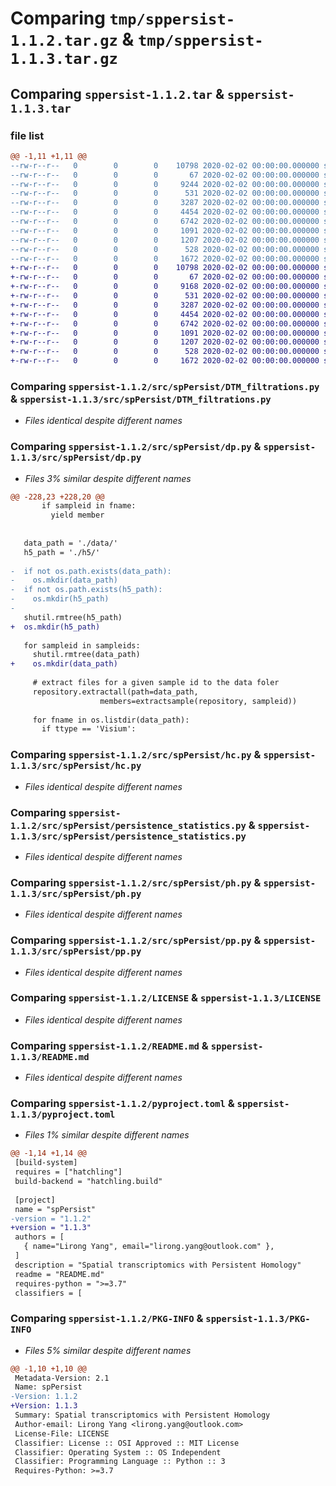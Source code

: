 # Comparing `tmp/sppersist-1.1.2.tar.gz` & `tmp/sppersist-1.1.3.tar.gz`

## Comparing `sppersist-1.1.2.tar` & `sppersist-1.1.3.tar`

### file list

```diff
@@ -1,11 +1,11 @@
--rw-r--r--   0        0        0    10798 2020-02-02 00:00:00.000000 sppersist-1.1.2/src/spPersist/DTM_filtrations.py
--rw-r--r--   0        0        0       67 2020-02-02 00:00:00.000000 sppersist-1.1.2/src/spPersist/__init__.py
--rw-r--r--   0        0        0     9244 2020-02-02 00:00:00.000000 sppersist-1.1.2/src/spPersist/dp.py
--rw-r--r--   0        0        0      531 2020-02-02 00:00:00.000000 sppersist-1.1.2/src/spPersist/hc.py
--rw-r--r--   0        0        0     3287 2020-02-02 00:00:00.000000 sppersist-1.1.2/src/spPersist/persistence_statistics.py
--rw-r--r--   0        0        0     4454 2020-02-02 00:00:00.000000 sppersist-1.1.2/src/spPersist/ph.py
--rw-r--r--   0        0        0     6742 2020-02-02 00:00:00.000000 sppersist-1.1.2/src/spPersist/pp.py
--rw-r--r--   0        0        0     1091 2020-02-02 00:00:00.000000 sppersist-1.1.2/LICENSE
--rw-r--r--   0        0        0     1207 2020-02-02 00:00:00.000000 sppersist-1.1.2/README.md
--rw-r--r--   0        0        0      528 2020-02-02 00:00:00.000000 sppersist-1.1.2/pyproject.toml
--rw-r--r--   0        0        0     1672 2020-02-02 00:00:00.000000 sppersist-1.1.2/PKG-INFO
+-rw-r--r--   0        0        0    10798 2020-02-02 00:00:00.000000 sppersist-1.1.3/src/spPersist/DTM_filtrations.py
+-rw-r--r--   0        0        0       67 2020-02-02 00:00:00.000000 sppersist-1.1.3/src/spPersist/__init__.py
+-rw-r--r--   0        0        0     9168 2020-02-02 00:00:00.000000 sppersist-1.1.3/src/spPersist/dp.py
+-rw-r--r--   0        0        0      531 2020-02-02 00:00:00.000000 sppersist-1.1.3/src/spPersist/hc.py
+-rw-r--r--   0        0        0     3287 2020-02-02 00:00:00.000000 sppersist-1.1.3/src/spPersist/persistence_statistics.py
+-rw-r--r--   0        0        0     4454 2020-02-02 00:00:00.000000 sppersist-1.1.3/src/spPersist/ph.py
+-rw-r--r--   0        0        0     6742 2020-02-02 00:00:00.000000 sppersist-1.1.3/src/spPersist/pp.py
+-rw-r--r--   0        0        0     1091 2020-02-02 00:00:00.000000 sppersist-1.1.3/LICENSE
+-rw-r--r--   0        0        0     1207 2020-02-02 00:00:00.000000 sppersist-1.1.3/README.md
+-rw-r--r--   0        0        0      528 2020-02-02 00:00:00.000000 sppersist-1.1.3/pyproject.toml
+-rw-r--r--   0        0        0     1672 2020-02-02 00:00:00.000000 sppersist-1.1.3/PKG-INFO
```

### Comparing `sppersist-1.1.2/src/spPersist/DTM_filtrations.py` & `sppersist-1.1.3/src/spPersist/DTM_filtrations.py`

 * *Files identical despite different names*

### Comparing `sppersist-1.1.2/src/spPersist/dp.py` & `sppersist-1.1.3/src/spPersist/dp.py`

 * *Files 3% similar despite different names*

```diff
@@ -228,23 +228,20 @@
       if sampleid in fname:
         yield member
 
 
   data_path = './data/'
   h5_path = './h5/'
 
-  if not os.path.exists(data_path):
-    os.mkdir(data_path)
-  if not os.path.exists(h5_path):
-    os.mkdir(h5_path)
-
   shutil.rmtree(h5_path)
+  os.mkdir(h5_path)
 
   for sampleid in sampleids:
     shutil.rmtree(data_path)
+    os.mkdir(data_path)
     
     # extract files for a given sample id to the data foler
     repository.extractall(path=data_path,
                    members=extractsample(repository, sampleid))
 
     for fname in os.listdir(data_path):
       if ttype == 'Visium':
```

### Comparing `sppersist-1.1.2/src/spPersist/hc.py` & `sppersist-1.1.3/src/spPersist/hc.py`

 * *Files identical despite different names*

### Comparing `sppersist-1.1.2/src/spPersist/persistence_statistics.py` & `sppersist-1.1.3/src/spPersist/persistence_statistics.py`

 * *Files identical despite different names*

### Comparing `sppersist-1.1.2/src/spPersist/ph.py` & `sppersist-1.1.3/src/spPersist/ph.py`

 * *Files identical despite different names*

### Comparing `sppersist-1.1.2/src/spPersist/pp.py` & `sppersist-1.1.3/src/spPersist/pp.py`

 * *Files identical despite different names*

### Comparing `sppersist-1.1.2/LICENSE` & `sppersist-1.1.3/LICENSE`

 * *Files identical despite different names*

### Comparing `sppersist-1.1.2/README.md` & `sppersist-1.1.3/README.md`

 * *Files identical despite different names*

### Comparing `sppersist-1.1.2/pyproject.toml` & `sppersist-1.1.3/pyproject.toml`

 * *Files 1% similar despite different names*

```diff
@@ -1,14 +1,14 @@
 [build-system]
 requires = ["hatchling"]
 build-backend = "hatchling.build"
 
 [project]
 name = "spPersist"
-version = "1.1.2"
+version = "1.1.3"
 authors = [
   { name="Lirong Yang", email="lirong.yang@outlook.com" },
 ]
 description = "Spatial transcriptomics with Persistent Homology"
 readme = "README.md"
 requires-python = ">=3.7"
 classifiers = [
```

### Comparing `sppersist-1.1.2/PKG-INFO` & `sppersist-1.1.3/PKG-INFO`

 * *Files 5% similar despite different names*

```diff
@@ -1,10 +1,10 @@
 Metadata-Version: 2.1
 Name: spPersist
-Version: 1.1.2
+Version: 1.1.3
 Summary: Spatial transcriptomics with Persistent Homology
 Author-email: Lirong Yang <lirong.yang@outlook.com>
 License-File: LICENSE
 Classifier: License :: OSI Approved :: MIT License
 Classifier: Operating System :: OS Independent
 Classifier: Programming Language :: Python :: 3
 Requires-Python: >=3.7
```

